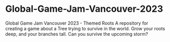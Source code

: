 # Global-Game-Jam-Vancouver-2023
Global Game Jam Vancouver 2023 - Themed Roots
A repository for creating a game about a Tree trying to survive in the world. Grow your roots deep, and your branches tall. Can you survive the upcoming storm?
